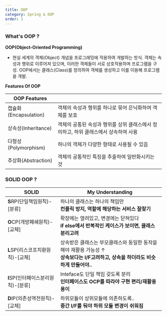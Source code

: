 ```yaml
---
title: OOP
category: Spring & OOP
order: 1
---
```


### What's OOP ? 

**OOP(Object-Oriented Programming)**

<ul>
<li>현실 세계의 객체(Object) 개념을 프로그래밍에 적용하여 개발하는 방식. 
객체는 속성과 행위로 이루어져 있으며, 이러한 객체들이 서로 상호작용하며 프로그램을 구성. 
OOP에서는 클래스(Class)를 정의하여 객체를 생성하고 이를 이용해 프로그램을 개발.</li>
</ul>

**Features Of OOP**

| OOP Features||
|--|--|
|캡슐화(Encapsulation)| 객체의 속성과 행위를 하나로 묶어 은닉화하여 객체를 보호 |
|상속성(Inheritance)| 객체의 공통된 속성과 행위를 상위 클래스에서 정의하고, 하위 클래스에서 상속하여 사용|
|다형성(Polymorphism)| 하나의 객체가 다양한 형태로 사용될 수 있음|
|추상화(Abstraction)| 객체의 공통적인 특징을 추출하여 일반화시키는 것|

### SOLID OOP ? 

|SOLID|My Understanding|
|--|--|
|**S**RP(단일책임원칙)-[분류]|하나의 클래스는 하나의 책임만<br>**컨플릭 방지, 역할에 해당하는 서비스 잘찾기**|
|**O**CP(개방폐쇄원칙)-[교체]|확장에는 열려있고, 변경에는 닫혀있다<br>**if else에서 반복적인 케이스가 보이면, 클래스 분리고려**|
|**L**SP(리스코프치환원칙)-[교체]|상속받은 클래스는 부모클래스와 동일한 동작을 해야 재활용 가능성 ↑<br>**상속보다는 I/F고려하고, 상속을 하더라도 비슷하게 만들어야..**|
|**I**SP(인터페이스분리원칙)-[분류]|Inteface도 단일 책임 갖도록 분리<br>**인터페이스도 OCP를 따라야 구현 편리/재활용 용이**|
|**D**IP(의존성역전원칙)-[교체]|하위모듈이 상위모듈에 의존하도록..<br>**중간 I/F를 둬야 하위 모듈 변경이 쉬워짐**|

